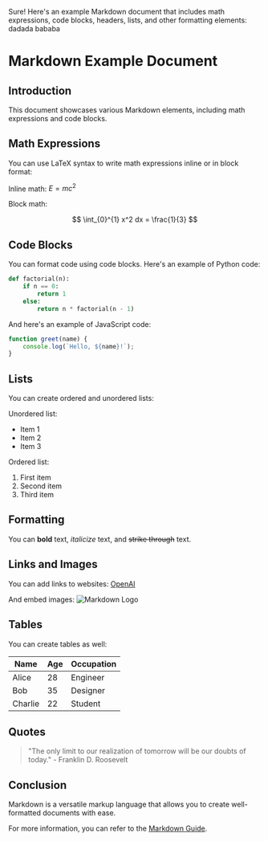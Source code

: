 Sure! Here's an example Markdown document that includes math expressions, code blocks, headers, lists, and other formatting elements:
dadada
bababa
# Markdown Example Document

## Introduction

This document showcases various Markdown elements, including math expressions and code blocks.

## Math Expressions

You can use LaTeX syntax to write math expressions inline or in block format:

Inline math: $E=mc^2$

Block math:

$$
\int_{0}^{1} x^2 dx = \frac{1}{3}
$$

## Code Blocks

You can format code using code blocks. Here's an example of Python code:

```python
def factorial(n):
    if n == 0:
        return 1
    else:
        return n * factorial(n - 1)
```

And here's an example of JavaScript code:

```javascript
function greet(name) {
    console.log(`Hello, ${name}!`);
}
```

## Lists

You can create ordered and unordered lists:

Unordered list:
- Item 1
- Item 2
- Item 3

Ordered list:
1. First item
2. Second item
3. Third item

## Formatting

You can **bold** text, _italicize_ text, and ~~strike through~~ text.

## Links and Images

You can add links to websites: [OpenAI](https://www.openai.com/)

And embed images: ![Markdown Logo](https://markdown-here.com/img/icon256.png)

## Tables

You can create tables as well:

| Name     | Age | Occupation |
|----------|-----|------------|
| Alice    | 28  | Engineer   |
| Bob      | 35  | Designer   |
| Charlie  | 22  | Student    |

## Quotes

> "The only limit to our realization of tomorrow will be our doubts of today." - Franklin D. Roosevelt

## Conclusion

Markdown is a versatile markup language that allows you to create well-formatted documents with ease.

For more information, you can refer to the [Markdown Guide](https://www.markdownguide.org/).
